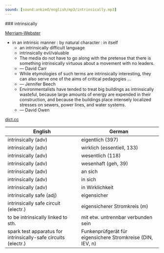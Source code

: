 ```yaml
---
sound: [sound:ankimd/english/mp3/intrinsically.mp3]
---
```


\### intrinsically

[Merriam-Webster](https://www.merriam-webster.com/dictionary/intrinsically)

- in an intrinsic manner : by natural character : in itself
    - an intrinsically difficult language
    - intrinsically evil/valuable
    - The media do not have to go along with the pretense that there is something intrinsically virtuous about a movement with no leaders.
    - — David Carr
    - While etymologies of such terms are intrinsically interesting, they can also serve one of the aims of critical pedagogies …
    - — Jennifer Beech
    - Environmentalists have tended to treat big buildings as intrinsically wasteful, because large amounts of energy are expended in their construction, and because the buildings place intensely localized stresses on sewers, power lines, and water systems.
    - — David Owen

[dict.cc](https://www.dict.cc/intrinsically)

| English        | German       |
| -------------- | ------------ |
| intrinsically (adv) | eigentlich (397) |
| intrinsically (adv) | wirklich (essentiell, 133) |
| intrinsically (adv) | wesentlich (118) |
| intrinsically (adv) | wesenhaft (geh, 39) |
| intrinsically (adv) | an sich |
| intrinsically (adv) | in sich |
| intrinsically (adv) | in Wirklichkeit |
| intrinsically safe (adj) | eigensicher |
| intrinsically safe circuit (electr.) | eigensicherer Stromkreis (m) |
| to be intrinsically linked to sth. | mit etw. untrennbar verbunden sein |
| spark test apparatus for intrinsically-safe circuits (electr.) | Funkenprüfgerät für eigensichere Stromkreise (DIN, IEV, n) |
